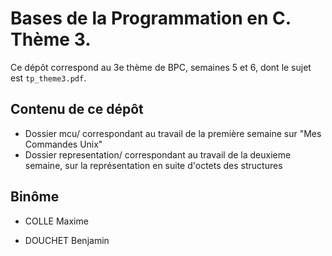 # Bases de la Programmation en C. Thème 3.

Ce dépôt correspond au 3e thème de BPC, semaines 5 et 6, dont le sujet est `tp_theme3.pdf`.


## Contenu de ce dépôt

 * Dossier mcu/ correspondant au travail de la première semaine sur "Mes Commandes Unix"
 * Dossier representation/ correspondant au travail de la deuxieme semaine, sur la représentation en suite d'octets des structures
 
## Binôme
* COLLE Maxime

* DOUCHET Benjamin